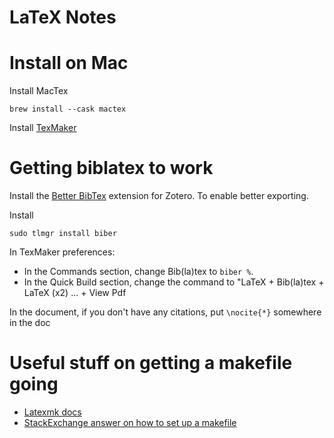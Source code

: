 # LaTeX Notes

# Install on Mac
Install MacTex
```
brew install --cask mactex
```

Install [TexMaker](https://www.xm1math.net/texmaker/)

# Getting biblatex to work

Install the [Better BibTex](https://github.com/retorquere/zotero-better-**bibtex**) extension for Zotero. To enable better exporting.

Install
```
sudo tlmgr install biber
```

In TexMaker preferences:
* In the Commands section, change Bib(la)tex to `biber %`.
* In the Quick Build section, change the command to "LaTeX + Bib(la)tex + LaTeX (x2) ... + View Pdf

In the document, if you don't have any citations, put `\nocite{*}` somewhere in the doc

# Useful stuff on getting a makefile going
* [Latexmk docs](https://mg.readthedocs.io/latexmk.html)
* [StackExchange answer on how to set up a makefile](https://tex.stackexchange.com/a/318595)
